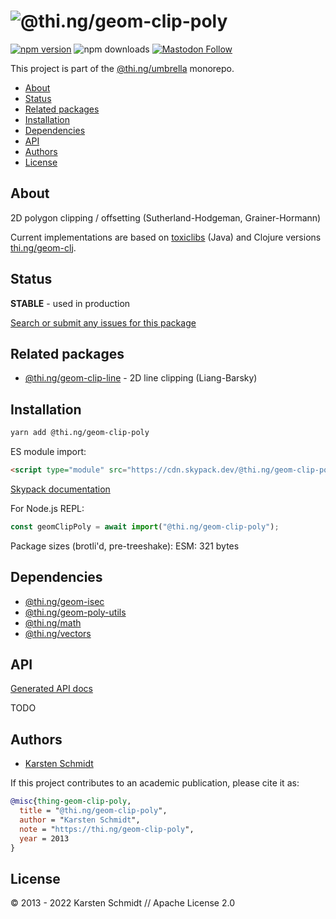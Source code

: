 <!-- This file is generated - DO NOT EDIT! -->

# ![@thi.ng/geom-clip-poly](https://media.thi.ng/umbrella/banners-20220914/thing-geom-clip-poly.svg?35f8bd74)

[![npm version](https://img.shields.io/npm/v/@thi.ng/geom-clip-poly.svg)](https://www.npmjs.com/package/@thi.ng/geom-clip-poly)
![npm downloads](https://img.shields.io/npm/dm/@thi.ng/geom-clip-poly.svg)
[![Mastodon Follow](https://img.shields.io/mastodon/follow/109331703950160316?domain=https%3A%2F%2Fmastodon.thi.ng&style=social)](https://mastodon.thi.ng/@toxi)

This project is part of the
[@thi.ng/umbrella](https://github.com/thi-ng/umbrella/) monorepo.

- [About](#about)
- [Status](#status)
- [Related packages](#related-packages)
- [Installation](#installation)
- [Dependencies](#dependencies)
- [API](#api)
- [Authors](#authors)
- [License](#license)

## About

2D polygon clipping / offsetting (Sutherland-Hodgeman, Grainer-Hormann)

Current implementations are based on [toxiclibs](http://toxiclibs.org)
(Java) and Clojure versions [thi.ng/geom-clj](http://thi.ng/geom-clj).

## Status

**STABLE** - used in production

[Search or submit any issues for this package](https://github.com/thi-ng/umbrella/issues?q=%5Bgeom-clip-poly%5D+in%3Atitle)

## Related packages

- [@thi.ng/geom-clip-line](https://github.com/thi-ng/umbrella/tree/develop/packages/geom-clip-line) - 2D line clipping (Liang-Barsky)

## Installation

```bash
yarn add @thi.ng/geom-clip-poly
```

ES module import:

```html
<script type="module" src="https://cdn.skypack.dev/@thi.ng/geom-clip-poly"></script>
```

[Skypack documentation](https://docs.skypack.dev/)

For Node.js REPL:

```js
const geomClipPoly = await import("@thi.ng/geom-clip-poly");
```

Package sizes (brotli'd, pre-treeshake): ESM: 321 bytes

## Dependencies

- [@thi.ng/geom-isec](https://github.com/thi-ng/umbrella/tree/develop/packages/geom-isec)
- [@thi.ng/geom-poly-utils](https://github.com/thi-ng/umbrella/tree/develop/packages/geom-poly-utils)
- [@thi.ng/math](https://github.com/thi-ng/umbrella/tree/develop/packages/math)
- [@thi.ng/vectors](https://github.com/thi-ng/umbrella/tree/develop/packages/vectors)

## API

[Generated API docs](https://docs.thi.ng/umbrella/geom-clip-poly/)

TODO

## Authors

- [Karsten Schmidt](https://thi.ng)

If this project contributes to an academic publication, please cite it as:

```bibtex
@misc{thing-geom-clip-poly,
  title = "@thi.ng/geom-clip-poly",
  author = "Karsten Schmidt",
  note = "https://thi.ng/geom-clip-poly",
  year = 2013
}
```

## License

&copy; 2013 - 2022 Karsten Schmidt // Apache License 2.0
